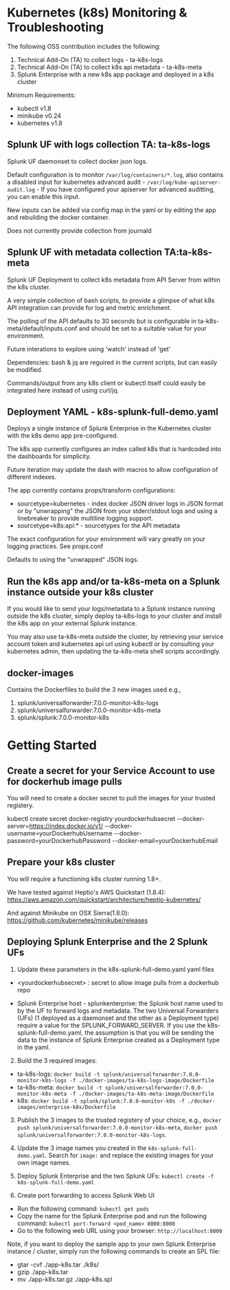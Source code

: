 # Kubernetes (k8s) Monitoring & Troubleshooting
The following OSS contribution includes the following:
1. Technical Add-On (TA) to collect logs - ta-k8s-logs
2. Technical Add-On (TA) to collect k8s api metadata - ta-k8s-meta
3. Splunk Enterprise with a new k8s app package and deployed in a k8s cluster

Minimum Requirements:
- kubectl v1.8
- minikube v0.24
- kubernetes v1.8

## Splunk UF with logs collection TA: ta-k8s-logs
Splunk UF daemonset to collect docker json logs. 

Default configuration is to monitor `/var/log/containers/*.log`, also contains a disabled input for kubernetes advanced audit -  `/var/log/kube-apiserver-audit.log` - If you have configured your apiserver for advanced auditting, you can enable this input. 

New inputs can be added via config map in the yaml or by editing the app and rebuilding the docker container. 

Does not currently provide collection from journald

## Splunk UF with metadata collection TA:ta-k8s-meta
Splunk UF Deployment to collect k8s metadata from API Server from within the k8s cluster.

A very simple collection of bash scripts, to provide a glimpse of what k8s API integration can provide for log and metric enrichment.

The polling of the API defaults to 30 seconds but is configurable in ta-k8s-meta/default/inputs.conf and should be set to a suitable value for your environment. 

Future interations to explore using 'watch' instead of 'get'  

Dependencies: bash & jq are reguired in the current scripts, but can easily be modified.   

Commands/output from any k8s client or kubectl itself could easily be integrated here instead of using curl/jq.   

## Deployment YAML - k8s-splunk-full-demo.yaml
Deploys a single instance of Splunk Enterprise in the Kubernetes cluster with the k8s demo app pre-configured. 

The k8s app currently configures an index called k8s that is hardcoded into the dashboards for simplicity. 

Future iteration may update the dash with macros to allow configuration of different indexes.

The app currently contains props/transform configurations:
* sourcetype=kubernetes - index docker JSON driver logs in JSON format or by "unwrapping" the JSON from your stderr/stdout logs and using a linebreaker to provide multiline logging support.
* sourcetype=k8s:api:* - sourcetypes for the API metadata

The exact configuration for your environment will vary greatly on your logging practices. See props.conf

Defaults to using the "unwrapped" JSON logs.  

## Run the k8s app and/or ta-k8s-meta on a Splunk instance outside your k8s cluster

If you would like to send your logs/metadata to a Splunk instance running outside the k8s cluster, simply deploy ta-k8s-logs to your cluster and install the k8s app on your external Splunk instance. 

You may also use ta-k8s-meta outside the cluster, by retrieving your service account token and kubernetes api url using kubectl or by consulting your kubernetes admin, then updating the ta-k8s-meta shell scripts accordingly.   

## docker-images
Contains the Dockerfiles to build the 3 new images used e.g.,
1. splunk/universalforwarder:7.0.0-monitor-k8s-logs
2. splunk/universalforwarder:7.0.0-monitor-k8s-meta
3. splunk/splunk:7.0.0-monitor-k8s

# Getting Started
## Create a secret for your Service Account to use for dockerhub image pulls
You will need to create a docker secret to pull the images for your trusted registery.

kubectl create secret docker-registry yourdockerhubsecret --docker-server=https://index.docker.io/v1/ --docker-username=yourDockerhubUsername --docker-password=yourDockerhubPassword --docker-email=yourDockerhubEmail

## Prepare your k8s cluster
You will require a functioning k8s cluster running 1.8+. 

We have tested against Heptio's AWS Quickstart (1.8.4):
https://aws.amazon.com/quickstart/architecture/heptio-kubernetes/ 

And against Minikube on OSX Sierra(1.8.0):
https://github.com/kubernetes/minikube/releases

## Deploying Splunk Enterprise and the 2 Splunk UFs
1. Update these parameters in the k8s-splunk-full-demo.yaml yaml files
* \<yourdockerhubsecret\> : secret to allow image pulls from a dockerhub repo

* Splunk Enterprise host - splunkenterprise: the Splunk host name used to by the UF to forward logs and metadata. The two Universal Forwarders (UFs) (1 deployed as a daemonset and the other as a Deployment type) require a value for the SPLUNK_FORWARD_SERVER.  If you use the k8s-splunk-full-demo.yaml, the assumption is that you will be sending the data to the instance of Splunk Enterprise created as a Deployment type in the yaml. 

2. Build the 3 required images:
* ta-k8s-logs: `docker build -t splunk/universalforwarder:7.0.0-monitor-k8s-logs -f ./docker-images/ta-k8s-logs-image/Dockerfile`
* ta-k8s-meta: `docker build -t splunk/universalforwarder:7.0.0-monitor-k8s-meta -f ./docker-images/ta-k8s-meta-image/Dockerfile`
* k8s: `docker build -t splunk/splunk:7.0.0-monitor-k8s -f ./docker-images/enterprise-k8s/Dockerfile`

3. Publish the 3 images to the trusted registery of your choice, e.g., `docker push splunk/universalforwarder:7.0.0-monitor-k8s-meta`, `docker push splunk/universalforwarder:7.0.0-monitor-k8s-logs`.

4. Update the 3 image names you created in the `k8s-splunk-full-demo.yaml`.  Search for `image:` and replace the existing images for your own image names.

5. Deploy Splunk Enterprise and the two Splunk UFs: `kubectl create -f k8s-splunk-full-demo.yaml` 

6. Create port forwarding to access Splunk Web UI
* Run the following command: `kubectl get pods`
* Copy the name for the Splunk Enterprise pod and run the following command: `kubectl port-forward <pod_name> 8000:8000`
* Go to the following web URL using your browser: `http://localhost:8000` 

Note, if you want to deploy the sample app to your own Splunk Enterprise instance / cluster, simply run the following commands to create an SPL file:
* gtar -cvf ./app-k8s.tar ./k8s/
* gzip ./app-k8s.tar
* mv ./app-k8s.tar.gz ./app-k8s.spl
